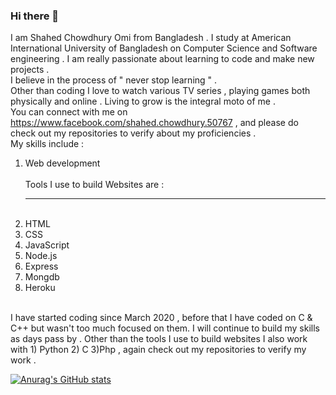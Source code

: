 ### Hi there 👋
I am Shahed Chowdhury Omi from Bangladesh . I study at American International University of Bangladesh on Computer Science and Software engineering . I am really passionate about learning to code and make new projects . <br/>
I believe in the process of " never stop learning " .<br/>
Other than coding I love to watch various TV series , playing games both physically and online . Living to grow is the integral moto of me . <br/>
You can connect with me on https://www.facebook.com/shahed.chowdhury.50767 , and please do check out my repositories to verify about my proficiencies . <br/>
My skills include : <br/>
  1) Web development <br/><br/>
Tools I use to build Websites  are :<hr><br/>
  1) HTML
  2) CSS
  3) JavaScript
  4) Node.js
  5) Express
  6) Mongdb
  7) Heroku
<br/>
I have started coding since March 2020 , before that I have coded on C & C++ but wasn't too much focused on them. I will continue to build my skills as days pass by . 
Other than the tools I use to build websites I also work with 1) Python 2) C 3)Php , again check out my repositories to verify my work .

[![Anurag's GitHub stats](https://github-readme-stats.vercel.app/api?username=Shahed1998)](https://github.com/anuraghazra/github-readme-stats)



